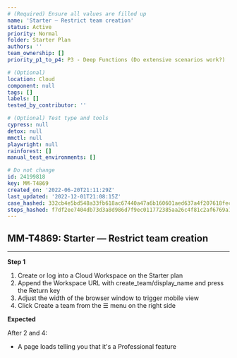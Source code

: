 ```yaml
---
# (Required) Ensure all values are filled up
name: 'Starter — Restrict team creation'
status: Active
priority: Normal
folder: Starter Plan
authors: ''
team_ownership: []
priority_p1_to_p4: P3 - Deep Functions (Do extensive scenarios work?)

# (Optional)
location: Cloud
component: null
tags: []
labels: []
tested_by_contributor: ''

# (Optional) Test type and tools
cypress: null
detox: null
mmctl: null
playwright: null
rainforest: []
manual_test_environments: []

# Do not change
id: 24199818
key: MM-T4869
created_on: '2022-06-20T21:11:29Z'
last_updated: '2022-12-01T21:08:15Z'
case_hashed: 332cb4e5bd548a33fb618ac67440a47a6b160601aed637a4f207618fec6c8b42c880b5a561acd884ed2874e75741366d
steps_hashed: f7df2ee7404db73d3a8d986d7f9ec011772385aa26c4f81c2af6769a17fba6be03b4f1a52520ed63fe59bb6a716bfdfc
---
```


<!-- (Auto-generated) Based on frontmatter's "key" and "name" -->

## MM-T4869: Starter — Restrict team creation

---

**Step 1**

1. Create or log into a Cloud Workspace on the Starter plan
2. Append the Workspace URL with create\_team/display\_name and press the Return key
3. Adjust the width of the browser window to trigger mobile view
4. Click Create a team from the ☰ menu on the right side

**Expected**

After 2 and 4:

- A page loads telling you that it's a Professional feature
